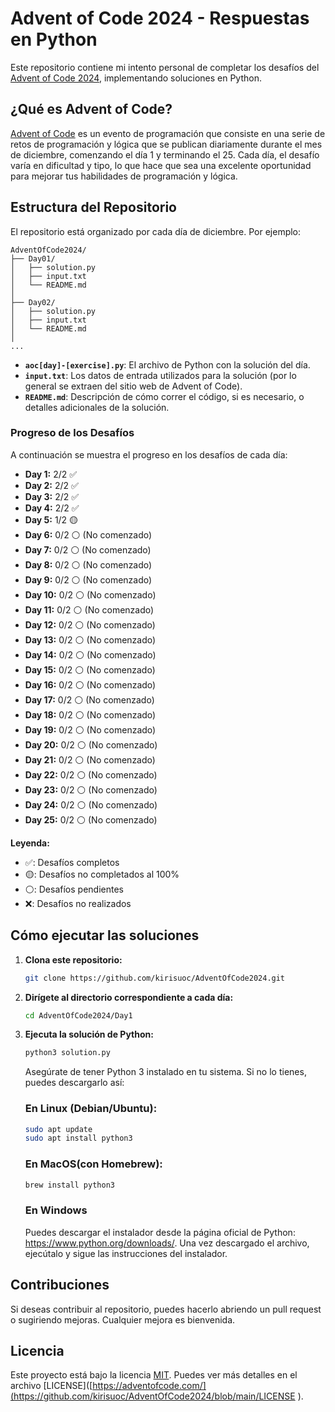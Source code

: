 # Advent of Code 2024 - Respuestas en Python

Este repositorio contiene mi intento personal de completar los desafíos del [Advent of Code 2024](https://adventofcode.com/2024), implementando soluciones en Python.

## ¿Qué es Advent of Code?

[Advent of Code](https://adventofcode.com/) es un evento de programación que consiste en una serie de retos de programación y lógica que se publican diariamente durante el mes de diciembre, comenzando el día 1 y terminando el 25. Cada día, el desafío varía en dificultad y tipo, lo que hace que sea una excelente oportunidad para mejorar tus habilidades de programación y lógica.

## Estructura del Repositorio

El repositorio está organizado por cada día de diciembre. Por ejemplo:
```
AdventOfCode2024/
├── Day01/
│   ├── solution.py
│   ├── input.txt
│   └── README.md
│
├── Day02/
│   ├── solution.py
│   ├── input.txt
│   └── README.md
│
...
```

- **`aoc[day]-[exercise].py`**: El archivo de Python con la solución del día.
- **`input.txt`**: Los datos de entrada utilizados para la solución (por lo general se extraen del sitio web de Advent of Code).
- **`README.md`**: Descripción de cómo correr el código, si es necesario, o detalles adicionales de la solución.


### Progreso de los Desafíos

A continuación se muestra el progreso en los desafíos de cada día:

- **Day 1:** 2/2 ✅
- **Day 2:** 2/2 ✅
- **Day 3:** 2/2 ✅
- **Day 4:** 2/2 ✅
- **Day 5:** 1/2 🟡
- **Day 6:** 0/2 ⚪ (No comenzado)
- **Day 7:** 0/2 ⚪ (No comenzado)
- **Day 8:** 0/2 ⚪ (No comenzado)
- **Day 9:** 0/2 ⚪ (No comenzado)
- **Day 10:** 0/2 ⚪ (No comenzado)
- **Day 11:** 0/2 ⚪ (No comenzado)
- **Day 12:** 0/2 ⚪ (No comenzado)
- **Day 13:** 0/2 ⚪ (No comenzado)
- **Day 14:** 0/2 ⚪ (No comenzado)
- **Day 15:** 0/2 ⚪ (No comenzado)
- **Day 16:** 0/2 ⚪ (No comenzado)
- **Day 17:** 0/2 ⚪ (No comenzado)
- **Day 18:** 0/2 ⚪ (No comenzado)
- **Day 19:** 0/2 ⚪ (No comenzado)
- **Day 20:** 0/2 ⚪ (No comenzado)
- **Day 21:** 0/2 ⚪ (No comenzado)
- **Day 22:** 0/2 ⚪ (No comenzado)
- **Day 23:** 0/2 ⚪ (No comenzado)
- **Day 24:** 0/2 ⚪ (No comenzado)
- **Day 25:** 0/2 ⚪ (No comenzado)

**Leyenda:**

- ✅: Desafíos completos
- 🟡: Desafíos no completados al 100%
- ⚪: Desafíos pendientes
- ❌: Desafíos no realizados

  
## Cómo ejecutar las soluciones

1. **Clona este repositorio:**
   
   ```bash
   git clone https://github.com/kirisuoc/AdventOfCode2024.git

2. **Dirígete al directorio correspondiente a cada día:**
   
   ```bash
   cd AdventOfCode2024/Day1

3. **Ejecuta la solución de Python:**
   
   ```bash
   python3 solution.py
   ```
   Asegúrate de tener Python 3 instalado en tu sistema. Si no lo tienes, puedes descargarlo así:

   ### En Linux (Debian/Ubuntu):
   ```bash
   sudo apt update
   sudo apt install python3
   ```

   ### En MacOS(con Homebrew):
   ```bash
   brew install python3
   ```

   ### En Windows
   Puedes descargar el instalador desde la página oficial de Python: https://www.python.org/downloads/. Una vez descargado el archivo, ejecútalo y sigue las instrucciones del instalador.
   

## Contribuciones
Si deseas contribuir al repositorio, puedes hacerlo abriendo un pull request o sugiriendo mejoras. Cualquier mejora es bienvenida.

## Licencia
Este proyecto está bajo la licencia [MIT](LICENSE). Puedes ver más detalles en el archivo [LICENSE]([https://adventofcode.com/](https://github.com/kirisuoc/AdventOfCode2024/blob/main/LICENSE
).


